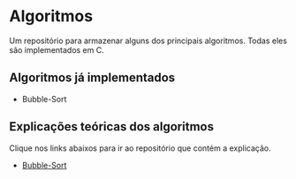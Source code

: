 # Algoritmos

Um repositório para armazenar alguns dos principais algoritmos. Todas eles são implementados em C.

## Algoritmos já implementados

- Bubble-Sort

## Explicações teóricas dos algoritmos

Clique nos links abaixos para ir ao repositório que contém a explicação.

- [Bubble-Sort](https://github.com/Augusto-Ildefonso/Ciencia-da-Computacao/blob/master/USP/2%C2%BA%20Semestre/Introdu%C3%A7%C3%A3o%20a%20Ci%C3%AAncia%20da%20Computa%C3%A7%C3%A3o%20II.md#bubble-sort)


